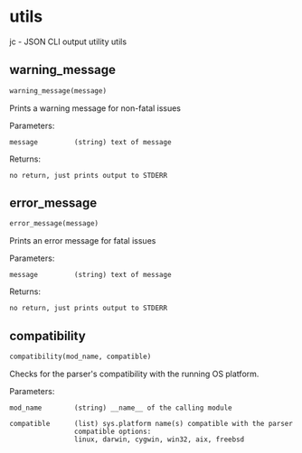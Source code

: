 # utils
jc - JSON CLI output utility utils
## warning_message
```python
warning_message(message)
```

Prints a warning message for non-fatal issues

Parameters:

    message         (string) text of message

Returns:

    no return, just prints output to STDERR

## error_message
```python
error_message(message)
```

Prints an error message for fatal issues

Parameters:

    message         (string) text of message

Returns:

    no return, just prints output to STDERR

## compatibility
```python
compatibility(mod_name, compatible)
```
Checks for the parser's compatibility with the running OS platform.

Parameters:

    mod_name        (string) __name__ of the calling module

    compatible      (list) sys.platform name(s) compatible with the parser
                    compatible options:
                    linux, darwin, cygwin, win32, aix, freebsd

